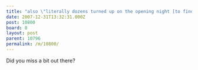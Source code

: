 ```yaml
---
title: "also \"literally dozens turned up on the opening night [to find the place full]\""
date: 2007-12-31T13:32:31.000Z
post: 10800
board: 8
layout: post
parent: 10796
permalink: /m/10800/
---
```

Did you miss a bit out there?
